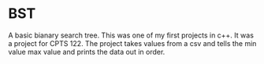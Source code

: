 # BST

A basic bianary search tree. 
This was one of my first projects in c++. It was a project for CPTS 122. The project takes values from a csv and tells the min value max value and prints the data out in order.
